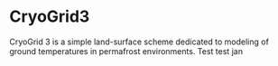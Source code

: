 # CryoGrid3
CryoGrid 3 is a simple land-surface scheme dedicated to modeling of ground temperatures in permafrost environments.
Test
test jan
